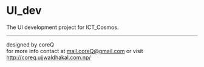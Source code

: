 # UI_dev
The UI development project for ICT_Cosmos.


__________________
designed by coreQ
<br/>
for more info contact at mail.coreQ@gmail.com or visit http://coreq.ujjwaldhakal.com.np/
